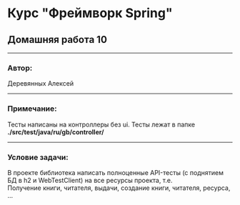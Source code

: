 # Курс "Фреймворк Spring" 
## Домашняя работа 10
* **
### Автор:
Деревянных Алексей
* **
### Примечание:

Тесты написаны на контроллеры без ui. Тесты лежат в папке **./src/test/java/ru/gb/controller/**

* **
### Условие задачи:
В проекте библиотека написать полноценные API-тесты (с поднятием БД в h2 и WebTestClient) на все ресурсы проекта, т.е.<br>
Получение книги, читателя, выдачи, создание книги, читателя, ресурса, ...
